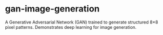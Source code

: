 # gan-image-generation
A Generative Adversarial Network (GAN) trained to generate structured 8×8 pixel patterns. Demonstrates deep learning for image generation.
